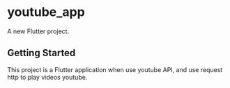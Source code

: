 # youtube_app

A new Flutter project.

## Getting Started

This project is a Flutter application when use youtube API, and use request http to play videos youtube.
